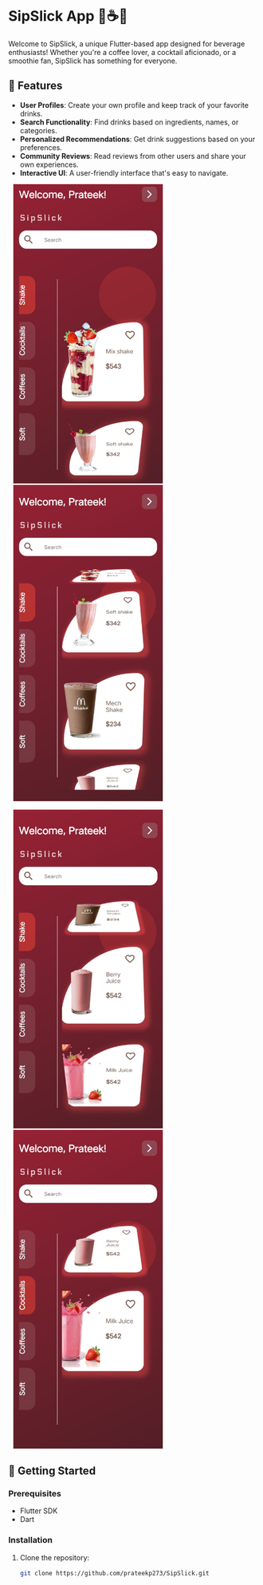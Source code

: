 # SipSlick App 🍹☕️🥤

Welcome to SipSlick, a unique Flutter-based app designed for beverage enthusiasts! Whether you're a coffee lover, a cocktail aficionado, or a smoothie fan, SipSlick has something for everyone.

## 🌟 Features

- **User Profiles**: Create your own profile and keep track of your favorite drinks.
- **Search Functionality**: Find drinks based on ingredients, names, or categories.
- **Personalized Recommendations**: Get drink suggestions based on your preferences.
- **Community Reviews**: Read reviews from other users and share your own experiences.
- **Interactive UI**: A user-friendly interface that's easy to navigate.

<p float="left">
  <img src="img_2.png" width="300" hspace="10">
  <img src="img_3.png" width="300" hspace="10">
</p>
<p float="left">
  <img src="img_4.png" width="300" hspace="10">
  <img src="img_5.png" width="300" hspace="10">
</p>

## 🚀 Getting Started

### Prerequisites

- Flutter SDK
- Dart

### Installation

1. Clone the repository:
   ```bash
   git clone https://github.com/prateekp273/SipSlick.git
